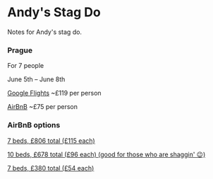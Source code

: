 # Andy's Stag Do

Notes for Andy's stag do.

### Prague

For 7 people

June 5th – June 8th

[Google Flights](https://www.google.com/flights?hl=en#flt=/m/04jpl./m/05ywg.2020-06-05*/m/05ywg./m/04jpl.2020-06-08;c:GBP;e:1;sd:1;t:f) ~£119 per person

[AirBnB](https://www.airbnb.co.uk/s/Prague--Czech-Republic/homes?refinement_paths%5B%5D=%2Fhomes&place_id=ChIJi3lwCZyTC0cRkEAWZg-vAAQ&source=mc_search_bar&search_type=section_navigation&screen_size=large&checkin=2020-06-05&checkout=2020-06-08&adults=8) ~£75 per person

### AirBnB options

[7 beds, £806 total (£115 each)](https://www.airbnb.co.uk/rooms/20152355?location=Prague%2C%20Czech%20Republic&adults=7&check_in=2020-06-05&check_out=2020-06-08&source_impression_id=p3_1582812981_%2FILGnRZCKuqwNU4p)

[10 beds, £678 total (£96 each) (good for those who are shaggin' 😉)](https://www.airbnb.co.uk/rooms/9159171?location=Prague%2C%20Czech%20Republic&adults=7&check_in=2020-06-05&check_out=2020-06-08&source_impression_id=p3_1582813139_j%2BQdHRSLnHezvwMr)

[7 beds, £380 total (£54 each)](https://www.airbnb.co.uk/rooms/659531?location=Prague%2C%20Czech%20Republic&adults=7&check_in=2020-06-05&check_out=2020-06-08&source_impression_id=p3_1582813231_zg9zoXZhWB6rGLag)
